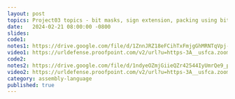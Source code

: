 ```yaml
---
layout: post
topics: Project03 topics - bit masks, sign extension, packing using bitwise AND and OR
date:   2024-02-21 08:00:00 -0800
slides: 
code1: 
notes1: https://drive.google.com/file/d/1ZnnJRZ18eFCihTxFmjgGhMRNTqVpj-bd/view?usp=drive_link
video1: https://urldefense.proofpoint.com/v2/url?u=https-3A__usfca.zoom.us_rec_share_lcORBMWk8XlEL9AR-5F5qpHxCr7WLJfiffar6zzbKEzLUst-5FX53YDziYnALvV2y0iV.eZ2xWxC1BVnJAufV&d=DwMFAw&c=qgVugHHq3rzouXkEXdxBNQ&r=pWdb0PpdrgbA8UziBLv0cLIW3gZNVZarim7OULHTsTQ&m=quGHTjPNro1tHAXEeThrg4dLCOu7yN_42bfT2JnzKs434eu3il0LKiz9HoQqVDaX&s=RK-8WVIgrHGUM0NmsPjRcg9pm6s95ggyJgBayBt5KGQ&e=
code2: 
notes2: https://drive.google.com/file/d/1ndyeOZmjGiieQZr42544IyUmrQe9_pXv/view?usp=drive_link
video2: https://urldefense.proofpoint.com/v2/url?u=https-3A__usfca.zoom.us_rec_share_D15eY-2D9JaLvwGrguvsffNpVN75ti1SIqDoGgm48YML52JL-5F5UE7UBs8iZL0URl9z.nmZtm85AP3WVdFmn&d=DwMFAw&c=qgVugHHq3rzouXkEXdxBNQ&r=pWdb0PpdrgbA8UziBLv0cLIW3gZNVZarim7OULHTsTQ&m=DyGA-UibDgTW2NQz_qittRtRe9242iKCrtrwgu5JCxQtu_ipM0FTvl50-Palnlls&s=A94wOy7KAxFRolCTMnRGkQLpgQ8s6qt_-XgrWdlCBZY&e=
category: assembly-language
published: true
---
```

